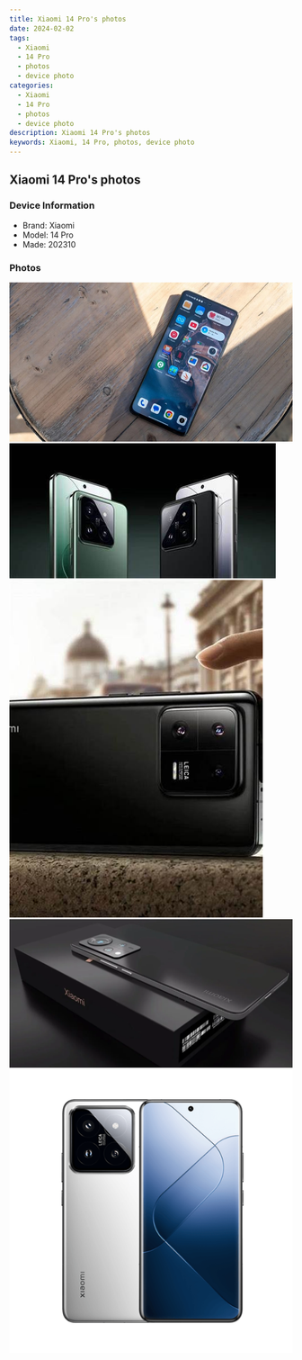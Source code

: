 ```yaml
---
title: Xiaomi 14 Pro's photos
date: 2024-02-02
tags: 
  - Xiaomi
  - 14 Pro
  - photos
  - device photo
categories: 
  - Xiaomi
  - 14 Pro
  - photos
  - device photo
description: Xiaomi 14 Pro's photos
keywords: Xiaomi, 14 Pro, photos, device photo
---
```


## Xiaomi 14 Pro's photos

### Device Information

- Brand: Xiaomi
- Model: 14 Pro
- Made: 202310

### Photos

![/images/best-assets/devices/xiaomi/xiaomi-14-pro/1.jpg](/images/best-assets/devices/xiaomi/xiaomi-14-pro/1.jpg)
![/images/best-assets/devices/xiaomi/xiaomi-14-pro/2.jpg](/images/best-assets/devices/xiaomi/xiaomi-14-pro/2.jpg)
![/images/best-assets/devices/xiaomi/xiaomi-14-pro/3.jpg](/images/best-assets/devices/xiaomi/xiaomi-14-pro/3.jpg)
![/images/best-assets/devices/xiaomi/xiaomi-14-pro/4.jpg](/images/best-assets/devices/xiaomi/xiaomi-14-pro/4.jpg)
![/images/best-assets/devices/xiaomi/xiaomi-14-pro/5.jpg](/images/best-assets/devices/xiaomi/xiaomi-14-pro/5.jpg)

